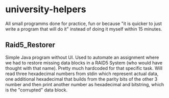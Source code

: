 # university-helpers
All small programms done for practice, fun or because "it is quicker to just write a program that will do it" instead of doing it myself within 15 minutes.

## Raid5_Restorer
Simple Java program without UI. Used to automate an assignment where we had to restore missing data blocks in a RAID5 System (who would have thought with that name).
Pretty much hardcoded for that specific task.
Will read three hexadecimal numbers from stdin which represent actual data, one additional hexadecimal that builds from the parity bits of the other 3 number and then print another number as hexadecimal and bitstring, which is the "corrupted" data block.

